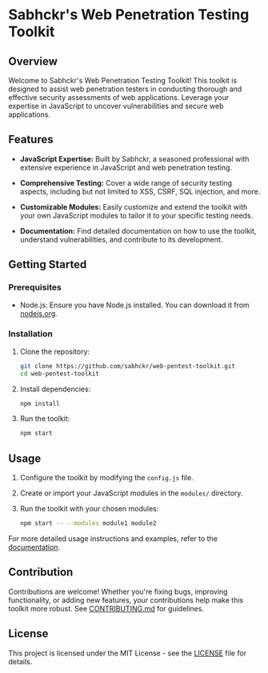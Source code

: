 # Sabhckr's Web Penetration Testing Toolkit

## Overview

Welcome to Sabhckr's Web Penetration Testing Toolkit! This toolkit is designed to assist web penetration testers in conducting thorough and effective security assessments of web applications. Leverage your expertise in JavaScript to uncover vulnerabilities and secure web applications.

## Features

- **JavaScript Expertise:** Built by Sabhckr, a seasoned professional with extensive experience in JavaScript and web penetration testing.

- **Comprehensive Testing:** Cover a wide range of security testing aspects, including but not limited to XSS, CSRF, SQL injection, and more.

- **Customizable Modules:** Easily customize and extend the toolkit with your own JavaScript modules to tailor it to your specific testing needs.

- **Documentation:** Find detailed documentation on how to use the toolkit, understand vulnerabilities, and contribute to its development.

## Getting Started

### Prerequisites

- Node.js: Ensure you have Node.js installed. You can download it from [nodejs.org](https://nodejs.org/).

### Installation

1. Clone the repository:

    ```bash
    git clone https://github.com/sabhckr/web-pentest-toolkit.git
    cd web-pentest-toolkit
    ```

2. Install dependencies:

    ```bash
    npm install
    ```

3. Run the toolkit:

    ```bash
    npm start
    ```

## Usage

1. Configure the toolkit by modifying the `config.js` file.

2. Create or import your JavaScript modules in the `modules/` directory.

3. Run the toolkit with your chosen modules:

    ```bash
    npm start -- --modules module1 module2
    ```

For more detailed usage instructions and examples, refer to the [documentation](docs/).

## Contribution

Contributions are welcome! Whether you're fixing bugs, improving functionality, or adding new features, your contributions help make this toolkit more robust. See [CONTRIBUTING.md](CONTRIBUTING.md) for guidelines.

## License

This project is licensed under the MIT License - see the [LICENSE](LICENSE) file for details.
